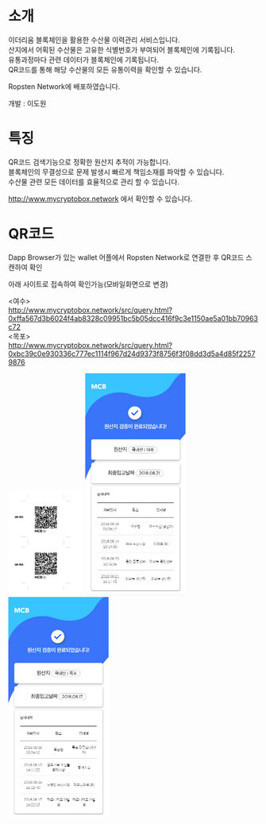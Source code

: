 # 소개

이더리움 블록체인을 활용한 수산물 이력관리 서비스입니다.<br>
산지에서 어획된 수산물은 고유한 식별번호가 부여되어 블록체인에 기록됩니다.<br>
유통과정마다 관련 데이터가 블록체인에 기록됩니다.<br>
QR코드를 통해 해당 수산물의 모든 유통이력을 확인할 수 있습니다.<br>

Ropsten Network에 배포하였습니다.

개발 : 이도원

# 특징 

QR코드 검색기능으로 정확한 원산지 추적이 가능합니다.<br>
블록체인의 무결성으로 문제 발생시 빠르게 책임소재를 파악할 수 있습니다.<br>
수산물 관련 모든 데이터를 효율적으로 관리 할 수 있습니다.<br>

http://www.mycryptobox.network 에서 확인할 수 있습니다.

# QR코드

Dapp Browser가 있는 wallet 어플에서 Ropsten Network로 연결한 후 QR코드 스캔하여 확인<br>


아래 사이트로 접속하여 확인가능(모바일화면으로 변경)<br>


<여수><br>
http://www.mycryptobox.network/src/query.html?0xffa567d3b6024f4ab8328c09951bc5b05dcc416f9c3e1150ae5a01bb70963c72<br>
<목포><br>
http://www.mycryptobox.network/src/query.html?0xbc39c0e930336c777ec1114f967d24d9373f8756f3f08dd3d5a4d85f22579876<br>

<img width="30%" height="30%" src="https://github.com/gch01410/MyCryptoBox/blob/master/MobileWeb/src/images/QR.jpg">


<img width="40%" height="40%" margin="30%" src="https://github.com/gch01410/MyCryptoBox/blob/master/MobileWeb/src/images/Yeosu.PNG">
<img width="40%" height="40%" src="https://github.com/gch01410/MyCryptoBox/blob/master/MobileWeb/src/images/Mokpo.PNG">


